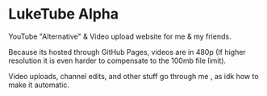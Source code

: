 # LukeTube Alpha

YouTube "Alternative" & Video upload website for me & my friends.

Because its hosted through GitHub Pages, videos are in 480p (If higher resolution it is even harder to compensate to the 100mb file limit).

Video uploads, channel edits, and other stuff go through me , as idk how to make it automatic.
